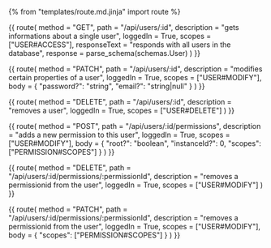 {% from "templates/route.md.jinja" import route %}

{{ route(
  method = "GET",
  path = "/api/users/:id",
  description = "gets informations about a single user",
  loggedIn = True,
  scopes = ["USER#ACCESS"],
  responseText = "responds with all users in the database",
  response = parse_schema(schemas.User)
) }}

{{ route(
  method = "PATCH",
  path = "/api/users/:id",
  description = "modifies certain properties of a user",
  loggedIn = True,
  scopes = ["USER#MODIFY"],
  body = {
    "password?": "string",
    "email?": "string|null"
  }
) }}

{{ route(
  method = "DELETE",
  path = "/api/users/:id",
  description = "removes a user",
  loggedIn = True,
  scopes = ["USER#DELETE"]
) }}

{{ route(
  method = "POST",
  path = "/api/users/:id/permissions",
  description = "adds a new permission to this user",
  loggedIn = True,
  scopes = ["USER#MODIFY"],
  body = {
    "root?": "boolean",
    "instanceId?": 0,
    "scopes": ["PERMISSION#SCOPES"]
  }
) }}

{{ route(
  method = "DELETE",
  path = "/api/users/:id/permissions/:permissionId",
  description = "removes a permissionid from the user",
  loggedIn = True,
  scopes = ["USER#MODIFY"]
) }}

{{ route(
  method = "PATCH",
  path = "/api/users/:id/permissions/:permissionId",
  description = "removes a permissionid from the user",
  loggedIn = True,
  scopes = ["USER#MODIFY"],
  body = {
    "scopes": ["PERMISSION#SCOPES"]
  }
) }}